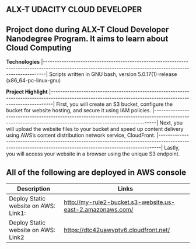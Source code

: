 __ALX-T UDACITY CLOUD DEVELOPER__
--------------------------------------------------------------------------------------------------------------------------------------------------------------- 
Project done during ALX-T Cloud Developer Nanodegree Program. It aims to learn about Cloud Computing
---------------------------------------------------------------------------------------------------------------------------------------------------------------

__Technologies__
|-------------------------------------------------------------------------------------------------------------------------------------------------------------|
 Scripts written in GNU bash, version 5.0.17(1)-release (x86_64-pc-linux-gnu) 
 
 __Project Highlight__
|-------------------------------------------------------------------------------------------------------------------------------------------------------------|
First, you will create an S3 bucket, configure the bucket for website hosting, and secure it using IAM policies.
|-------------------------------------------------------------------------------------------------------------------------------------------------------------|
Next, you will upload the website files to your bucket and speed up content delivery using AWS’s content distribution network service, CloudFront.
|-------------------------------------------------------------------------------------------------------------------------------------------------------------|
Lastly, you will access your website in a browser using the unique S3 endpoint.
                                                                                                                    
                                                                                                                                      
 All of the following are deployed in AWS console
---------------------------------------------------------------------------------------------------------------------------------------------------------------
|__Description__	          |    __Links__ |
|---------------------- | -------------------------------------------------------------------------------------------------------------------------------------
|Deploy Static website on AWS: Link1: | http://my-rule2-bucket.s3-website.us-east-2.amazonaws.com/ 
|Deploy Static website on AWS: Link2  | https://dtc42uawvptv6.cloudfront.net/ 



